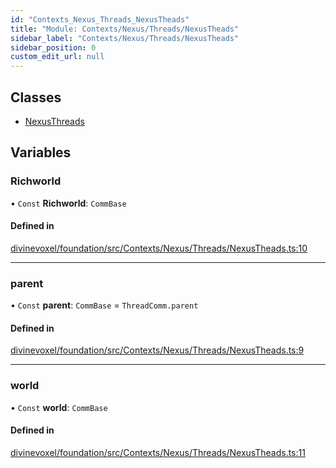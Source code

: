 ```yaml
---
id: "Contexts_Nexus_Threads_NexusTheads"
title: "Module: Contexts/Nexus/Threads/NexusTheads"
sidebar_label: "Contexts/Nexus/Threads/NexusTheads"
sidebar_position: 0
custom_edit_url: null
---
```


## Classes

- [NexusThreads](../classes/Contexts_Nexus_Threads_NexusTheads.NexusThreads.md)

## Variables

### Richworld

• `Const` **Richworld**: `CommBase`

#### Defined in

[divinevoxel/foundation/src/Contexts/Nexus/Threads/NexusTheads.ts:10](https://github.com/lucasdamianjohnson/DivineVoxelEngine/blob/596fa7391478620ed460dfb4856ff0a763b91c49/divinevoxel/foundation/src/Contexts/Nexus/Threads/NexusTheads.ts#L10)

___

### parent

• `Const` **parent**: `CommBase` = `ThreadComm.parent`

#### Defined in

[divinevoxel/foundation/src/Contexts/Nexus/Threads/NexusTheads.ts:9](https://github.com/lucasdamianjohnson/DivineVoxelEngine/blob/596fa7391478620ed460dfb4856ff0a763b91c49/divinevoxel/foundation/src/Contexts/Nexus/Threads/NexusTheads.ts#L9)

___

### world

• `Const` **world**: `CommBase`

#### Defined in

[divinevoxel/foundation/src/Contexts/Nexus/Threads/NexusTheads.ts:11](https://github.com/lucasdamianjohnson/DivineVoxelEngine/blob/596fa7391478620ed460dfb4856ff0a763b91c49/divinevoxel/foundation/src/Contexts/Nexus/Threads/NexusTheads.ts#L11)
